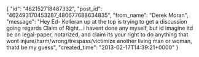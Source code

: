 {
   "id": "482152718487332",
   "post_id": "462493170453287_480677688634835",
   "from_name": "Derek Moran",
   "message": "Hey Ed- Kelleran up at the top is trying to get a discussion going regards Claim of Right.. i havent done any myself, but id imagine itd be on legal-paper, notarized, and claim its your right to do anything that wont injure/harm/wrong/trespass/victimize another living man or woman, thatd be my guess",
   "created_time": "2013-02-17T14:39:21+0000"
 }

